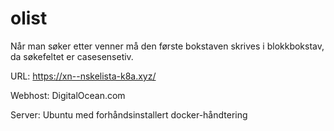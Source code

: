 # olist

Når man søker etter venner må den første bokstaven skrives i blokkbokstav, da søkefeltet er casesensetiv. 


URL: https://xn--nskelista-k8a.xyz/

Webhost: DigitalOcean.com

Server: Ubuntu med forhåndsinstallert docker-håndtering
